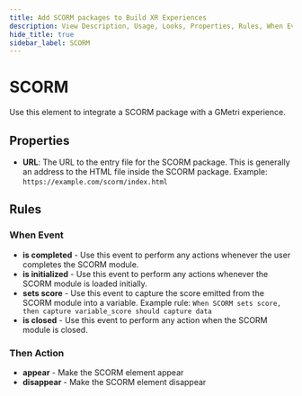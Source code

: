 ```yaml
---
title: Add SCORM packages to Build XR Experiences
description: View Description, Usage, Looks, Properties, Rules, When Events, Then Actions, Compatibility, Tutorials for running SCORM packages in GMetri XR experiences.
hide_title: true
sidebar_label: SCORM
---
```


# SCORM

Use this element to integrate a SCORM package with a GMetri experience.

## Properties
* **URL**: The URL to the entry file for the SCORM package. This is generally an address to the HTML file inside the SCORM package. Example: `https://example.com/scorm/index.html`

## Rules 

### When Event
* **is completed** - Use this event to perform any actions whenever the user completes the SCORM module.
* **is initialized** - Use this event to perform any actions whenever the SCORM module is loaded initially.
* **sets score** - Use this event to capture the score emitted from the SCORM module into a variable. Example rule: `When SCORM sets score, then capture variable_score should capture data`
* **is closed** - Use this event to perform any action when the SCORM module is closed.

### Then Action
* **appear** - Make the SCORM element appear
* **disappear** - Make the SCORM element disappear